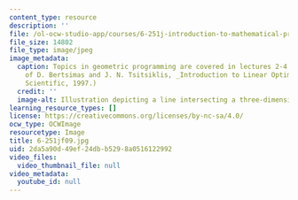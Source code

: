 ```yaml
---
content_type: resource
description: ''
file: /ol-ocw-studio-app/courses/6-251j-introduction-to-mathematical-programming-fall-2009/2da5a90d49ef24dbb5298a0516122992_6-251jf09.jpg
file_size: 14802
file_type: image/jpeg
image_metadata:
  caption: Topics in geometric programming are covered in lectures 2-4. (Courtesy
    of D. Bertsimas and J. N. Tsitsiklis, _Introduction to Linear Optimization_, Athena
    Scientific, 1997.)
  credit: ''
  image-alt: Illustration depicting a line intersecting a three-dimensional object.
learning_resource_types: []
license: https://creativecommons.org/licenses/by-nc-sa/4.0/
ocw_type: OCWImage
resourcetype: Image
title: 6-251jf09.jpg
uid: 2da5a90d-49ef-24db-b529-8a0516122992
video_files:
  video_thumbnail_file: null
video_metadata:
  youtube_id: null
---
```

